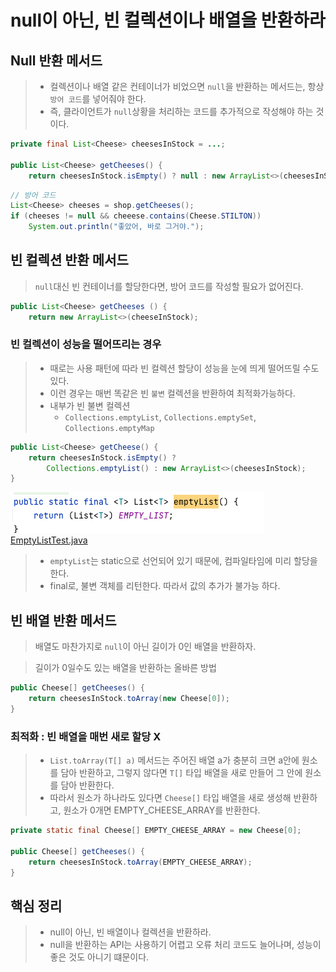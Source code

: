 # null이 아닌, 빈 컬렉션이나 배열을 반환하라
## Null 반환 메서드
> - 컬렉션이나 배열 같은 컨테이너가 비었으면 `null`을 반환하는 메서드는, 항상 `방어 코드`를 넣어줘야 한다.
> - 즉, 클라이언트가 `null`상황을 처리하는 코드를 추가적으로 작성해야 하는 것이다.
```java
private final List<Cheese> cheesesInStock = ...;

public List<Cheese> getCheeses() {
	return cheesesInStock.isEmpty() ? null : new ArrayList<>(cheesesInStock);
```

```java
// 방어 코드
List<Cheese> cheeses = shop.getCheeses();
if (cheeses != null && cheeese.contains(Cheese.STILTON))
	System.out.println("좋았어, 바로 그거야.");
```

## 빈 컬렉션 반환 메서드
> `null`대신 빈 컨테이너를 할당한다면, 방어 코드를 작성할 필요가 없어진다.
```java
public List<Cheese> getCheeses () {
	return new ArrayList<>(cheeseInStock);
```

### 빈 컬렉션이 성능을 떨어뜨리는 경우
> - 때로는 사용 패턴에 따라 빈 컬렉션 할당이 성능을 눈에 띄게 떨어뜨릴 수도 있다.
> - 이런 경우는 매번 똑같은 빈 `불변` 컬렉션을 반환하여 최적화가능하다.
> - 내부가 빈 불변 컬렉션
>   - `Collections.emptyList`, `Collections.emptySet`, `Collections.emptyMap`
```java
public List<Cheese> getCheese() {
	return cheesesInStock.isEmpty() ? 
    	Collections.emptyList() : new ArrayList<>(cheesesInStock);
}
```
![img.png](img.png)
[EmptyListTest.java](EmptyListTest.java)
> - `emptyList`는 static으로 선언되어 있기 때문에, 컴파일타임에 미리 할당을 한다.
> - final로, 불변 객체를 리턴한다. 따라서 값의 추가가 불가능 하다.

## 빈 배열 반환 메서드
> 배열도 마찬가지로 `null`이 아닌 길이가 0인 배열을 반환하자.

> 길이가 0일수도 있는 배열을 반환하는 올바른 방법
```java
public Cheese[] getCheeses() {
	return cheesesInStock.toArray(new Cheese[0]);
}
```

### 최적화 : 빈 배열을 매번 새로 할당 X
> - `List.toArray(T[] a)` 메서드는 주어진 배열 a가 충분히 크면 a안에 원소를 담아 반환하고, 그렇지 않다면 `T[]` 타입 배열을 새로 만들어 그 안에 원소를 담아 반환한다.
> - 따라서 원소가 하나라도 있다면 `Cheese[]` 타입 배열을 새로 생성해 반환하고, 원소가 0개면 EMPTY_CHEESE_ARRAY를 반환한다.
```java
private static final Cheese[] EMPTY_CHEESE_ARRAY = new Cheese[0];

public Cheese[] getCheeses() {
	return cheesesInStock.toArray(EMPTY_CHEESE_ARRAY);
}
```

## 핵심 정리
> - null이 아닌, 빈 배열이나 컬렉션을 반환하라.
> - null을 반환하는 API는 사용하기 어렵고 오류 처리 코드도 늘어나며, 성능이 좋은 것도 아니기 떄문이다.